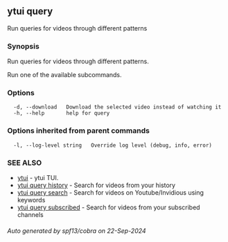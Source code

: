 ## ytui query

Run queries for videos through different patterns

### Synopsis


Run queries for videos through different patterns.

Run one of the available subcommands.

### Options

```
  -d, --download   Download the selected video instead of watching it
  -h, --help       help for query
```

### Options inherited from parent commands

```
  -l, --log-level string   Override log level (debug, info, error)
```

### SEE ALSO

* [ytui](ytui.md)	 - ytui TUI.
* [ytui query history](ytui_query_history.md)	 - Search for videos from your history
* [ytui query search](ytui_query_search.md)	 - Search for videos on Youtube/Invidious using keywords
* [ytui query subscribed](ytui_query_subscribed.md)	 - Search for videos from your subscribed channels

###### Auto generated by spf13/cobra on 22-Sep-2024
